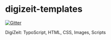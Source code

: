 digizeit-templates
==================

[![Gitter](https://badges.gitter.im/Join%20Chat.svg)](https://gitter.im/subugoe/typo3-tmpl_digizeit?utm_source=badge&utm_medium=badge&utm_campaign=pr-badge&utm_content=badge)

DigiZeit: TypoScript, HTML, CSS, Images, Scripts
